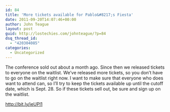 ```yaml
---
id: 84
title: 'More tickets available for Pablo&#8217;s Fiesta'
date: 2011-09-20T14:07:46+00:00
author: John Teague
layout: post
guid: http://lostechies.com/johnteague/?p=84
dsq_thread_id:
  - "420304085"
categories:
  - Uncategorized
---
```

The conference sold out about a month ago. Since then we released tickets to everyone on the waitlist. We&#8217;ve released more tickets, so you don&#8217;t have to go on the waitlist right now. I want to make sure that everyone who does want to attend can, so I&#8217;ll try to keep the tickets available up until the cutoff date, which is Sept. 28. So if these tickets sell out, be sure and sign up on the waitlist.

<http://bit.ly/ieUPl1>